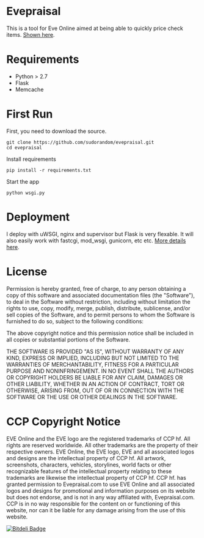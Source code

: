 Evepraisal
==========
This is a tool for Eve Online aimed at being able to quickly price check items. [Shown here](http://evepraisal.com).

Requirements
============
* Python > 2.7
* Flask
* Memcache

First Run
=========
First, you need to download the source.
```
git clone https://github.com/sudorandom/evepraisal.git
cd evepraisal
```

Install requirements
```
pip install -r requirements.txt
```

Start the app
```
python wsgi.py
```

Deployment
==========
I deploy with uWSGI, nginx and supervisor but Flask is very flexable. It will also easily work with fastcgi, mod_wsgi, gunicorn, etc etc. [More details here](http://flask.pocoo.org/docs/deploying/).

License
=======
Permission is hereby granted, free of charge, to any person obtaining a copy of this software and associated documentation files (the "Software"), to deal in the Software without restriction, including without limitation the rights to use, copy, modify, merge, publish, distribute, sublicense, and/or sell copies of the Software, and to permit persons to whom the Software is furnished to do so, subject to the following conditions:

The above copyright notice and this permission notice shall be included in all copies or substantial portions of the Software.

THE SOFTWARE IS PROVIDED "AS IS", WITHOUT WARRANTY OF ANY KIND, EXPRESS OR IMPLIED, INCLUDING BUT NOT LIMITED TO THE WARRANTIES OF MERCHANTABILITY, FITNESS FOR A PARTICULAR PURPOSE AND NONINFRINGEMENT. IN NO EVENT SHALL THE AUTHORS OR COPYRIGHT HOLDERS BE LIABLE FOR ANY CLAIM, DAMAGES OR OTHER LIABILITY, WHETHER IN AN ACTION OF CONTRACT, TORT OR OTHERWISE, ARISING FROM, OUT OF OR IN CONNECTION WITH THE SOFTWARE OR THE USE OR OTHER DEALINGS IN THE SOFTWARE.

CCP Copyright Notice
====================
EVE Online and the EVE logo are the registered trademarks of CCP hf. All rights are reserved worldwide. All other trademarks are the property of their respective owners. EVE Online, the EVE logo, EVE and all associated logos and designs are the intellectual property of CCP hf. All artwork, screenshots, characters, vehicles, storylines, world facts or other recognizable features of the intellectual property relating to these trademarks are likewise the intellectual property of CCP hf. CCP hf. has granted permission to Evepraisal.com to use EVE Online and all associated logos and designs for promotional and information purposes on its website but does not endorse, and is not in any way affiliated with, Evepraisal.com. CCP is in no way responsible for the content on or functioning of this website, nor can it be liable for any damage arising from the use of this website.


[![Bitdeli Badge](https://d2weczhvl823v0.cloudfront.net/sudorandom/evepraisal/trend.png)](https://bitdeli.com/free "Bitdeli Badge")

